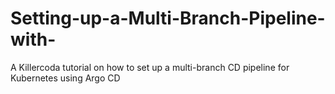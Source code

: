 # Setting-up-a-Multi-Branch-Pipeline-with-

A Killercoda tutorial on how to set up a multi-branch CD pipeline for Kubernetes using Argo CD

